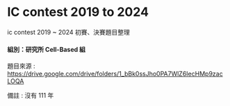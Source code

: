 # IC contest 2019 to 2024

ic contest 2019 ~ 2024 初賽、決賽題目整理

#### 組別：研究所 Cell-Based 組

題目來源 : https://drive.google.com/drive/folders/1_bBk0ssJho0PA7WlZ6IecHMp9zacLOQA

備註 : 沒有 111 年

